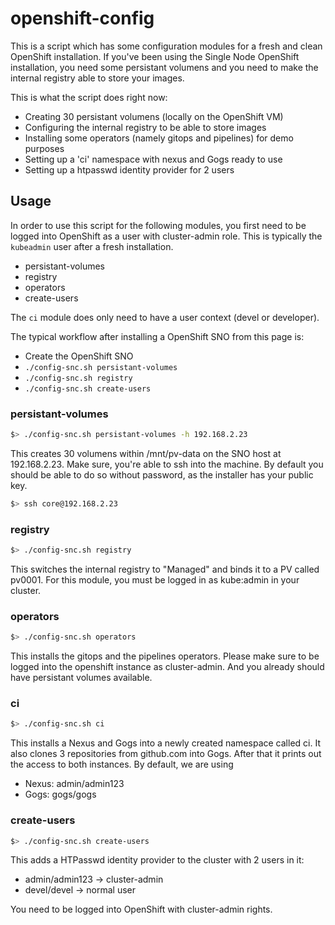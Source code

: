 # openshift-config
This is a script which has some configuration modules for a fresh and clean OpenShift installation. If you've been using 
the Single Node OpenShift installation, you need some persistant volumens and you need to make the internal registry
able to store your images. 

This is what the script does right now:

- Creating 30 persistant volumens (locally on the OpenShift VM)
- Configuring the internal registry to be able to store images
- Installing some operators (namely gitops and pipelines) for demo purposes
- Setting up a 'ci' namespace with nexus and Gogs ready to use
- Setting up a htpasswd identity provider for 2 users

## Usage
In order to use this script for the following modules, you first need to be logged into OpenShift as a user with cluster-admin role. This is typically the `kubeadmin` user after a fresh installation.

- persistant-volumes
- registry
- operators
- create-users

The `ci` module does only need to have a user context (devel or developer).

The typical workflow after installing a OpenShift SNO from this page is:
- Create the OpenShift SNO
- `./config-snc.sh persistant-volumes`
- `./config-snc.sh registry`
- `./config-snc.sh create-users`



### persistant-volumes
```bash
$> ./config-snc.sh persistant-volumes -h 192.168.2.23
```

This creates 30 volumens within /mnt/pv-data on the SNO host at 192.168.2.23. Make sure, you're able to ssh into the machine. By default you should be able to do so without password, as the installer has your public key. 

```bash
$> ssh core@192.168.2.23
```

### registry
```bash
$> ./config-snc.sh registry 
```

This switches the internal registry to "Managed" and binds it to a PV called pv0001. For this module, you must be logged in as kube:admin in your cluster. 

### operators
```bash
$> ./config-snc.sh operators
```

This installs the gitops and the pipelines operators. Please make sure to be logged into the openshift instance as cluster-admin. And you already should have persistant volumes available.

### ci
```bash
$> ./config-snc.sh ci
```

This installs a Nexus and Gogs into a newly created namespace called ci. It also clones 3 repositories from github.com into Gogs. After that it prints out the access to both instances. By default, we are using

- Nexus: admin/admin123
- Gogs: gogs/gogs

### create-users
```bash
$> ./config-snc.sh create-users 
```
This adds a HTPasswd identity provider to the cluster with 2 users in it:
- admin/admin123 -> cluster-admin
- devel/devel -> normal user

You need to be logged into OpenShift with cluster-admin rights.
